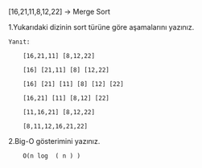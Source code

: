 [16,21,11,8,12,22] -> Merge Sort
   
   1.Yukarıdaki dizinin sort türüne göre aşamalarını yazınız.

    Yanıt:

        [16,21,11] [8,12,22]

        [16] [21,11] [8] [12,22]

        [16] [21] [11] [8] [12] [22]

        [16,21] [11] [8,12] [22]

        [11,16,21] [8,12,22]

        [8,11,12,16,21,22]


        
   2.Big-O gösterimini yazınız.

        O(n log ⁡ ( n ) )





